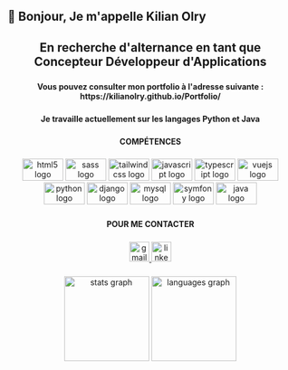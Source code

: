 <h2 align="left">👋 Bonjour, Je m'appelle Kilian Olry</h2>

###

<h2 align="center">En recherche d'alternance en tant que Concepteur Développeur d'Applications</h2>

###

<h4 align="center">Vous pouvez consulter mon portfolio à l'adresse suivante : https://kilianolry.github.io/Portfolio/</h4>

###

###

<h4 align="center">Je travaille actuellement sur les langages Python et Java</h4>

###

<h4 align="center">COMPÉTENCES</h4>

###

<div align="center">
<img src="https://cdn.jsdelivr.net/gh/devicons/devicon/icons/html5/html5-original.svg" height="39" width="72" alt="html5 logo"  />
  <img src="https://cdn.jsdelivr.net/gh/devicons/devicon/icons/sass/sass-original.svg" height="39" width="72" alt="sass logo"  />
  <img src="https://cdn.jsdelivr.net/gh/devicons/devicon/icons/tailwindcss/tailwindcss-plain.svg" height="39" width="72" alt="tailwindcss logo"  />
  <img src="https://cdn.jsdelivr.net/gh/devicons/devicon/icons/javascript/javascript-original.svg" height="39" width="72" alt="javascript logo"  />
  <img src="https://cdn.jsdelivr.net/gh/devicons/devicon/icons/typescript/typescript-plain.svg" height="39" width="72" alt="typescript logo"  />
  <img src="https://cdn.jsdelivr.net/gh/devicons/devicon/icons/vuejs/vuejs-original.svg" height="39" width="72" alt="vuejs logo"  />
  <img src="https://cdn.jsdelivr.net/gh/devicons/devicon/icons/python/python-original.svg" height="39" width="72" alt="python logo"  />
  <img src="https://cdn.jsdelivr.net/gh/devicons/devicon/icons/django/django-plain.svg" height="39" width="72" alt="django logo"  />
  <img src="https://cdn.jsdelivr.net/gh/devicons/devicon/icons/mysql/mysql-original-wordmark.svg" height="39" width="72" alt="mysql logo"  />
  <img src="https://cdn.jsdelivr.net/gh/devicons/devicon/icons/symfony/symfony-original.svg" height="39" width="72" alt="symfony logo"  />
  <img src="https://cdn.jsdelivr.net/gh/devicons/devicon/icons/java/java-original-wordmark.svg" height="39" width="72" alt="java logo"  />
</div>

###

<h4 align="center">POUR ME CONTACTER</h4>

###

<div align="center">
  <a href="mailto:kilian.olry@gmail.com" target="_blank">
    <img src="https://img.shields.io/static/v1?message=Gmail&logo=gmail&label=&color=D14836&logoColor=white&labelColor=&style=for-the-badge" height="35" alt="gmail logo"  />
  </a>
  <a href="https://www.linkedin.com/in/kilian-olry-58038b1a6/" target="_blank">
    <img src="https://img.shields.io/static/v1?message=LinkedIn&logo=linkedin&label=&color=0077B5&logoColor=white&labelColor=&style=for-the-badge" height="35" alt="linkedin logo"  />
  </a>
</div>

###

<div align="center">
  <img src="https://github-readme-stats.vercel.app/api?hide_title=false&hide_rank=false&show_icons=true&include_all_commits=true&count_private=true&disable_animations=false&theme=codeSTACKr&locale=fr&hide_border=false&username=KilianOlry" height="150" alt="stats graph"  />
  <img src="https://github-readme-stats.vercel.app/api/top-langs?locale=fr&hide_title=false&layout=compact&card_width=320&langs_count=5&theme=codeSTACKr&hide_border=false&username=KilianOlry" height="150" alt="languages graph"  />
</div>

###
